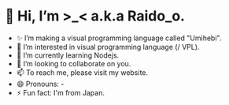 # 👋 Hi, I’m >_< a.k.a Raido_o.

- ✨ I’m making a visual programming language called "Umihebi". 
- 👀 I’m interested in visual programming language (/ VPL).
- 🌱 I’m currently learning Nodejs.
- 💞️ I’m looking to collaborate on you.
- 📫 To reach me, please visit my website.
- 😄 Pronouns: -
- ⚡ Fun fact: I'm from Japan.

<!---
Raido-o/Raido-o is a ✨ special ✨ repository because its `README.md` (this file) appears on your GitHub profile.
You can click the Preview link to take a look at your changes.
--->
